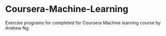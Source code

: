 # Coursera-Machine-Learning

Exercise programs for completed for Coursera Machine learning course by Andrew Ng
